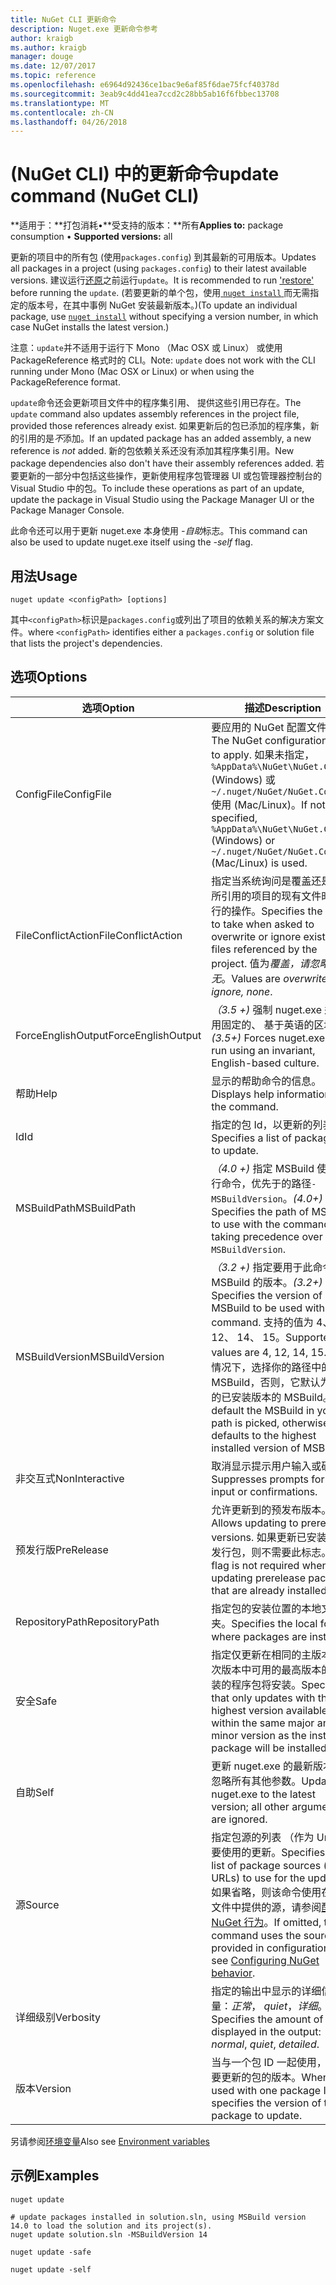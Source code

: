 ```yaml
---
title: NuGet CLI 更新命令
description: Nuget.exe 更新命令参考
author: kraigb
ms.author: kraigb
manager: douge
ms.date: 12/07/2017
ms.topic: reference
ms.openlocfilehash: e6964d92436ce1bac9e6af85f6dae75fcf40378d
ms.sourcegitcommit: 3eab9c4dd41ea7ccd2c28bb5ab16f6fbbec13708
ms.translationtype: MT
ms.contentlocale: zh-CN
ms.lasthandoff: 04/26/2018
---
```

# <a name="update-command-nuget-cli"></a><span data-ttu-id="3dbba-103">(NuGet CLI) 中的更新命令</span><span class="sxs-lookup"><span data-stu-id="3dbba-103">update command (NuGet CLI)</span></span>

<span data-ttu-id="3dbba-104">**适用于：**打包消耗&bullet;**受支持的版本：**所有</span><span class="sxs-lookup"><span data-stu-id="3dbba-104">**Applies to:** package consumption &bullet; **Supported versions:** all</span></span>

<span data-ttu-id="3dbba-105">更新的项目中的所有包 (使用`packages.config`) 到其最新的可用版本。</span><span class="sxs-lookup"><span data-stu-id="3dbba-105">Updates all packages in a project (using `packages.config`) to their latest available versions.</span></span> <span data-ttu-id="3dbba-106">建议运行[还原](cli-ref-restore.md)之前运行`update`。</span><span class="sxs-lookup"><span data-stu-id="3dbba-106">It is recommended to run ['restore'](cli-ref-restore.md) before running the `update`.</span></span> <span data-ttu-id="3dbba-107">(若要更新的单个包，使用[ `nuget install` ](cli-ref-install.md)而无需指定的版本号，在其中事例 NuGet 安装最新版本。)</span><span class="sxs-lookup"><span data-stu-id="3dbba-107">(To update an individual package, use [`nuget install`](cli-ref-install.md) without specifying a version number, in which case NuGet installs the latest version.)</span></span>

<span data-ttu-id="3dbba-108">注意：`update`并不适用于运行下 Mono （Mac OSX 或 Linux） 或使用 PackageReference 格式时的 CLI。</span><span class="sxs-lookup"><span data-stu-id="3dbba-108">Note: `update` does not work with the CLI running under Mono (Mac OSX or Linux) or when using the PackageReference format.</span></span>

<span data-ttu-id="3dbba-109">`update`命令还会更新项目文件中的程序集引用、 提供这些引用已存在。</span><span class="sxs-lookup"><span data-stu-id="3dbba-109">The `update` command also updates assembly references in the project file, provided those references already exist.</span></span> <span data-ttu-id="3dbba-110">如果更新后的包已添加的程序集，新的引用的是*不*添加。</span><span class="sxs-lookup"><span data-stu-id="3dbba-110">If an updated package has an added assembly, a new reference is *not* added.</span></span> <span data-ttu-id="3dbba-111">新的包依赖关系还没有添加其程序集引用。</span><span class="sxs-lookup"><span data-stu-id="3dbba-111">New package dependencies also don't have their assembly references added.</span></span> <span data-ttu-id="3dbba-112">若要更新的一部分中包括这些操作，更新使用程序包管理器 UI 或包管理器控制台的 Visual Studio 中的包。</span><span class="sxs-lookup"><span data-stu-id="3dbba-112">To include these operations as part of an update, update the package in Visual Studio using the Package Manager UI or the Package Manager Console.</span></span>

<span data-ttu-id="3dbba-113">此命令还可以用于更新 nuget.exe 本身使用 *-自助*标志。</span><span class="sxs-lookup"><span data-stu-id="3dbba-113">This command can also be used to update nuget.exe itself using the *-self* flag.</span></span>

## <a name="usage"></a><span data-ttu-id="3dbba-114">用法</span><span class="sxs-lookup"><span data-stu-id="3dbba-114">Usage</span></span>

```cli
nuget update <configPath> [options]
```

<span data-ttu-id="3dbba-115">其中`<configPath>`标识是`packages.config`或列出了项目的依赖关系的解决方案文件。</span><span class="sxs-lookup"><span data-stu-id="3dbba-115">where `<configPath>` identifies either a `packages.config` or solution file that lists the project's dependencies.</span></span>

## <a name="options"></a><span data-ttu-id="3dbba-116">选项</span><span class="sxs-lookup"><span data-stu-id="3dbba-116">Options</span></span>

| <span data-ttu-id="3dbba-117">选项</span><span class="sxs-lookup"><span data-stu-id="3dbba-117">Option</span></span> | <span data-ttu-id="3dbba-118">描述</span><span class="sxs-lookup"><span data-stu-id="3dbba-118">Description</span></span> |
| --- | --- |
| <span data-ttu-id="3dbba-119">ConfigFile</span><span class="sxs-lookup"><span data-stu-id="3dbba-119">ConfigFile</span></span> | <span data-ttu-id="3dbba-120">要应用的 NuGet 配置文件。</span><span class="sxs-lookup"><span data-stu-id="3dbba-120">The NuGet configuration file to apply.</span></span> <span data-ttu-id="3dbba-121">如果未指定， `%AppData%\NuGet\NuGet.Config` (Windows) 或`~/.nuget/NuGet/NuGet.Config`使用 (Mac/Linux)。</span><span class="sxs-lookup"><span data-stu-id="3dbba-121">If not specified, `%AppData%\NuGet\NuGet.Config` (Windows) or `~/.nuget/NuGet/NuGet.Config` (Mac/Linux) is used.</span></span>|
| <span data-ttu-id="3dbba-122">FileConflictAction</span><span class="sxs-lookup"><span data-stu-id="3dbba-122">FileConflictAction</span></span> | <span data-ttu-id="3dbba-123">指定当系统询问是覆盖还是忽略所引用的项目的现有文件时要执行的操作。</span><span class="sxs-lookup"><span data-stu-id="3dbba-123">Specifies the action to take when asked to overwrite or ignore existing files referenced by the project.</span></span> <span data-ttu-id="3dbba-124">值为*覆盖，请忽略，无*。</span><span class="sxs-lookup"><span data-stu-id="3dbba-124">Values are *overwrite, ignore, none*.</span></span> |
| <span data-ttu-id="3dbba-125">ForceEnglishOutput</span><span class="sxs-lookup"><span data-stu-id="3dbba-125">ForceEnglishOutput</span></span> | <span data-ttu-id="3dbba-126">*（3.5 +)* 强制 nuget.exe 运行使用固定的、 基于英语的区域性。</span><span class="sxs-lookup"><span data-stu-id="3dbba-126">*(3.5+)* Forces nuget.exe to run using an invariant, English-based culture.</span></span> |
| <span data-ttu-id="3dbba-127">帮助</span><span class="sxs-lookup"><span data-stu-id="3dbba-127">Help</span></span> | <span data-ttu-id="3dbba-128">显示的帮助命令的信息。</span><span class="sxs-lookup"><span data-stu-id="3dbba-128">Displays help information for the command.</span></span> |
| <span data-ttu-id="3dbba-129">Id</span><span class="sxs-lookup"><span data-stu-id="3dbba-129">Id</span></span> | <span data-ttu-id="3dbba-130">指定的包 Id，以更新的列表。</span><span class="sxs-lookup"><span data-stu-id="3dbba-130">Specifies a list of package IDs to update.</span></span> |
| <span data-ttu-id="3dbba-131">MSBuildPath</span><span class="sxs-lookup"><span data-stu-id="3dbba-131">MSBuildPath</span></span> | <span data-ttu-id="3dbba-132">*（4.0 +)* 指定 MSBuild 使用执行命令，优先于的路径`-MSBuildVersion`。</span><span class="sxs-lookup"><span data-stu-id="3dbba-132">*(4.0+)* Specifies the path of MSBuild to use with the command, taking precedence over `-MSBuildVersion`.</span></span> |
| <span data-ttu-id="3dbba-133">MSBuildVersion</span><span class="sxs-lookup"><span data-stu-id="3dbba-133">MSBuildVersion</span></span> | <span data-ttu-id="3dbba-134">*（3.2 +)* 指定要用于此命令的 MSBuild 的版本。</span><span class="sxs-lookup"><span data-stu-id="3dbba-134">*(3.2+)* Specifies the version of MSBuild to be used with this command.</span></span> <span data-ttu-id="3dbba-135">支持的值为 4、 12、 14、 15。</span><span class="sxs-lookup"><span data-stu-id="3dbba-135">Supported values are 4, 12, 14, 15.</span></span> <span data-ttu-id="3dbba-136">默认情况下，选择你的路径中的 MSBuild，否则，它默认为最高的已安装版本的 MSBuild。</span><span class="sxs-lookup"><span data-stu-id="3dbba-136">By default the MSBuild in your path is picked, otherwise it defaults to the highest installed version of MSBuild.</span></span> |
| <span data-ttu-id="3dbba-137">非交互式</span><span class="sxs-lookup"><span data-stu-id="3dbba-137">NonInteractive</span></span> | <span data-ttu-id="3dbba-138">取消显示提示用户输入或确认。</span><span class="sxs-lookup"><span data-stu-id="3dbba-138">Suppresses prompts for user input or confirmations.</span></span> |
| <span data-ttu-id="3dbba-139">预发行版</span><span class="sxs-lookup"><span data-stu-id="3dbba-139">PreRelease</span></span> | <span data-ttu-id="3dbba-140">允许更新到的预发布版本。</span><span class="sxs-lookup"><span data-stu-id="3dbba-140">Allows updating to prerelease versions.</span></span> <span data-ttu-id="3dbba-141">如果更新已安装的预发行包，则不需要此标志。</span><span class="sxs-lookup"><span data-stu-id="3dbba-141">This flag is not required when updating prerelease packages that are already installed.</span></span> |
| <span data-ttu-id="3dbba-142">RepositoryPath</span><span class="sxs-lookup"><span data-stu-id="3dbba-142">RepositoryPath</span></span> | <span data-ttu-id="3dbba-143">指定包的安装位置的本地文件夹。</span><span class="sxs-lookup"><span data-stu-id="3dbba-143">Specifies the local folder where packages are installed.</span></span> |
| <span data-ttu-id="3dbba-144">安全</span><span class="sxs-lookup"><span data-stu-id="3dbba-144">Safe</span></span> | <span data-ttu-id="3dbba-145">指定仅更新在相同的主版本号和次版本中可用的最高版本的已安装的程序包将安装。</span><span class="sxs-lookup"><span data-stu-id="3dbba-145">Specifies that only updates with the highest version available within the same major and minor version as the installed package will be installed.</span></span> |
| <span data-ttu-id="3dbba-146">自助</span><span class="sxs-lookup"><span data-stu-id="3dbba-146">Self</span></span> | <span data-ttu-id="3dbba-147">更新 nuget.exe 的最新版本;将忽略所有其他参数。</span><span class="sxs-lookup"><span data-stu-id="3dbba-147">Updates nuget.exe to the latest version; all other arguments are ignored.</span></span> |
| <span data-ttu-id="3dbba-148">源</span><span class="sxs-lookup"><span data-stu-id="3dbba-148">Source</span></span> | <span data-ttu-id="3dbba-149">指定包源的列表 （作为 Url) 若要使用的更新。</span><span class="sxs-lookup"><span data-stu-id="3dbba-149">Specifies the list of package sources (as URLs) to use for the updates.</span></span> <span data-ttu-id="3dbba-150">如果省略，则该命令使用在配置文件中提供的源，请参阅[配置 NuGet 行为](../consume-packages/configuring-nuget-behavior.md)。</span><span class="sxs-lookup"><span data-stu-id="3dbba-150">If omitted, the command uses the sources provided in configuration files, see [Configuring NuGet behavior](../consume-packages/configuring-nuget-behavior.md).</span></span> |
| <span data-ttu-id="3dbba-151">详细级别</span><span class="sxs-lookup"><span data-stu-id="3dbba-151">Verbosity</span></span> | <span data-ttu-id="3dbba-152">指定的输出中显示的详细信息量：*正常*， *quiet*，*详细*。</span><span class="sxs-lookup"><span data-stu-id="3dbba-152">Specifies the amount of detail displayed in the output: *normal*, *quiet*, *detailed*.</span></span> |
| <span data-ttu-id="3dbba-153">版本</span><span class="sxs-lookup"><span data-stu-id="3dbba-153">Version</span></span> | <span data-ttu-id="3dbba-154">当与一个包 ID 一起使用，指定要更新的包的版本。</span><span class="sxs-lookup"><span data-stu-id="3dbba-154">When used with one package ID, specifies the version of the package to update.</span></span> |

<span data-ttu-id="3dbba-155">另请参阅[环境变量](cli-ref-environment-variables.md)</span><span class="sxs-lookup"><span data-stu-id="3dbba-155">Also see [Environment variables](cli-ref-environment-variables.md)</span></span>

## <a name="examples"></a><span data-ttu-id="3dbba-156">示例</span><span class="sxs-lookup"><span data-stu-id="3dbba-156">Examples</span></span>

```cli
nuget update

# update packages installed in solution.sln, using MSBuild version 14.0 to load the solution and its project(s).
nuget update solution.sln -MSBuildVersion 14

nuget update -safe

nuget update -self
```
